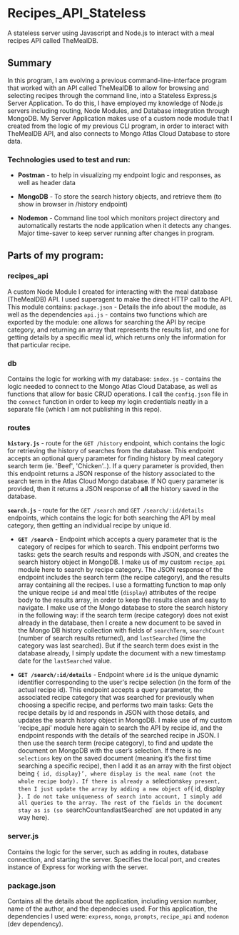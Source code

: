 # Recipes_API_Stateless
A stateless server using Javascript and Node.js to interact with a meal recipes API called TheMealDB.

 ## Summary
In this program, I am evolving a previous command-line-interface program that worked with an API called TheMealDB to allow for browsing and selecting recipes through the command line, into a Stateless Express.js Server Application. To do this, I have employed my knowledge of Node.js servers including routing, Node Modules, and Database integration through MongoDB. My Server Application makes use of a custom node module that I created from the logic of my previous CLI program, in order to interact with TheMealDB API, and also connects to Mongo Atlas Cloud Database to store data.

### Technologies used to test and run:
- **Postman** - to help in visualizing my endpoint logic and responses, as well as header data

- **MongoDB** - To store the search history objects, and retrieve them (to show in browser in /history endpoint)

- **Nodemon** - Command line tool which monitors project directory and automatically restarts the node application when it detects any changes. Major time-saver to keep server running after changes in program.  

## Parts of my program:

### recipes_api
A custom Node Module I created for interacting with the meal database (TheMealDB) API. I used superagent to make the direct HTTP call to the API. This module contains:
  `package.json` - Details the info about the module, as well as the dependencies
  `api.js` - contains two functions which are exported by the module: one allows for searching the API by recipe category, and returning an array that represents the results list, and one for getting details by a specific meal id, which returns only the information for that particular recipe.
  
### db
Contains the logic for working with my database:
  `index.js` - contains the logic needed to connect to the Mongo Atlas Cloud Database, as well as functions that allow for basic CRUD operations. I call the `config.json` file in the `connect` function in order to keep my login credentials neatly in a separate file (which I am not publishing in this repo).
  
### routes
 **`history.js`** - route for the `GET /history` endpoint, which contains the logic for retrieving the history of searches from the database. This endpoint accepts an optional query parameter for finding history by meal category search term (ie. 'Beef', 'Chicken'..). If a query parameter is provided, then this endpoint returns a JSON response of the history associated to the search term in the Atlas Cloud Mongo database. If NO query parameter is provided, then it returns a JSON response of **all** the history saved in the database. 
 
**`search.js`** - route for the `GET /search` and `GET /search/:id/details` endpoints, which contains the logic for both searching the API by meal category, then getting an individual recipe by unique id. 
 
- **`GET /search`** - Endpoint which accepts a query parameter that is the category of recipes for which to search. This endpoint performs two tasks: gets the search results and responds with JSON, and creates the search history object in MongoDB. I make us of my custom `recipe_api` module here to search by recipe category. The JSON response of the endpoint includes the search term (the recipe category), and the results array containing all the recipes. I use a formatting function to map only the unique recipe `id` and meal title (`display`) attributes of the recipe body to the results array, in order to keep the results clean and easy to navigate. I make use of the Mongo database to store the search history in the following way: if the search term (recipe category) does not exist already in the database, then I create a new document to be saved in the Mongo DB history collection with fields of `searchTerm`, `searchCount` (number of search results returned), and `lastSearched` (time the category was last searched). But if the search term does exist in the database already, I simply update the document with a new timestamp date for the `lastSearched` value.
 
- **`GET /search/:id/details`** - Endpoint where `id` is the unique dynamic identifier corresponding to the user's recipe selection (in the form of the actual recipe id). This endpoint accepts a query parameter, the associated recipe category that was searched for previously when choosing a specific recipe, and performs two main tasks: Gets the recipe details by id and responds in JSON with those details, and updates the search history object in MongoDB. I make use of my custom 'recipe_api' module here again to search the API by recipe id, and the endpoint responds with the details of the searched recipe in JSON. I then use the search term (recipe category), to find and update the document on MongoDB with the user’s selection. If there is no `selections` key on the saved document (meaning it’s the first time searching a specific recipe), then I add it as an array with the first object being `{ id, display}’, where display is the meal name (not the whole recipe body). If there is already a `selections` key present, then I just update the array by adding a new object of `{ id, display }`. I do not take uniqueness of search into account, I simply add all queries to the array. The rest of the fields in the document stay as is (so `searchCount` and `lastSearched` are not updated in any way here).

### server.js
Contains the logic for the server, such as adding in routes, database connection, and starting the server. Specifies the local port, and creates instance of Express for working with the server.  

### package.json
Contains all the details about the application, including version number, name of the author, and the dependecies used. For this application, the dependencies I used were: `express`, `mongo`, `prompts`, `recipe_api` and `nodemon` (dev dependency).
  
